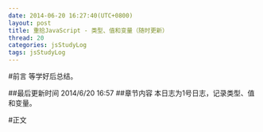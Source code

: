 ```yaml
---
date: 2014-06-20 16:27:40(UTC+0800)
layout: post
title: 重拾JavaScript - 类型、值和变量（随时更新）
thread: 20
categories: jsStudyLog
tags: jsStudyLog
---
```


#前言
等学好后总结。

##最后更新时间
2014/6/20 16:57
##章节内容
本日志为1号日志，记录类型、值和变量。


#正文
